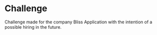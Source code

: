 # Challenge
Challenge made for the company Bliss Application with the intention of a possible hiring in the future.
